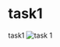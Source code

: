 # task1
task1
![task 1](https://user-images.githubusercontent.com/120400695/208971035-87405b41-44fc-447f-8d06-bb5f2bc2138c.jpg)
